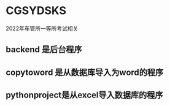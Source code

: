 # CGSYDSKS
2022年车管所一等所考试相关
## backend 是后台程序
## copytoword 是从数据库导入为word的程序
## pythonproject是从excel导入数据库的程序
 
